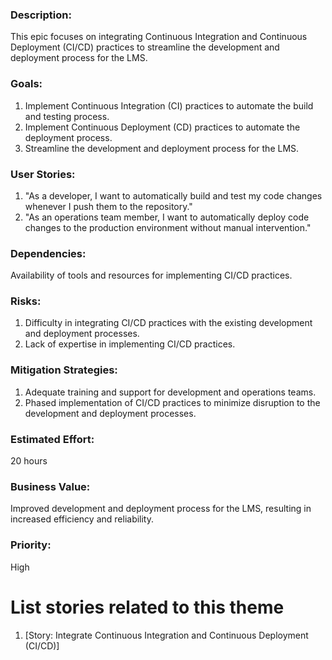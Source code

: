 ### Description: 
This epic focuses on integrating Continuous Integration and Continuous Deployment (CI/CD) practices to streamline the development and deployment process for the LMS.

### Goals:

1. Implement Continuous Integration (CI) practices to automate the build and testing process.
2. Implement Continuous Deployment (CD) practices to automate the deployment process.
3. Streamline the development and deployment process for the LMS.

### User Stories:

1. "As a developer, I want to automatically build and test my code changes whenever I push them to the repository."
2. "As an operations team member, I want to automatically deploy code changes to the production environment without manual intervention."

### Dependencies: 
Availability of tools and resources for implementing CI/CD practices.

### Risks:

1. Difficulty in integrating CI/CD practices with the existing development and deployment processes.
2. Lack of expertise in implementing CI/CD practices.

### Mitigation Strategies:

1. Adequate training and support for development and operations teams.
2. Phased implementation of CI/CD practices to minimize disruption to the development and deployment processes.

### Estimated Effort: 
20 hours

### Business Value: 
Improved development and deployment process for the LMS, resulting in increased efficiency and reliability.

### Priority: 
High

# List stories related to this theme
1. [Story: Integrate Continuous Integration and Continuous Deployment (CI/CD)]